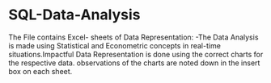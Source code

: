 # SQL-Data-Analysis
The File contains Excel- sheets of Data Representation: -The Data Analysis is made using Statistical and Econometric concepts in real-time situations.Impactful Data Representation is done using the correct charts for the respective data. observations of the charts are noted down in the insert box on each sheet.
